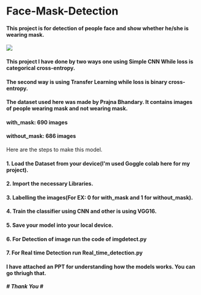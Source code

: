 # Face-Mask-Detection
#### This project is for detection of people face and show whether he/she is wearing mask.
<img src="https://img.etimg.com/thumb/msid-74959025,width-643,imgsize-622136,resizemode-4/mask_istock.jpg">

#### This project I have done by two ways one using Simple CNN While loss is categorical cross-entropy.
#### The second way is using Transfer Learning while loss is binary cross-entropy.
#### The dataset used here was made by  Prajna Bhandary. It contains images of people wearing mask and not wearing mask.
#### with_mask: 690 images
#### without_mask: 686 images
Here are the steps to make this model.
#### 1. Load the Dataset from your device(I'm used Goggle colab here for my project).
#### 2. Import the necessary Libraries.
#### 3. Labelling the images(For EX: 0 for with_mask and 1 for without_mask).
#### 4. Train the classifier using CNN and other is using VGG16.
#### 5. Save your model into your local device.
#### 6. For Detection of image run the code of imgdetect.py
#### 7. For Real time Detection run Real_time_detection.py

#### I have attached an PPT for understanding how the models works. You can go thriugh that.

*****# Thank You #*****
